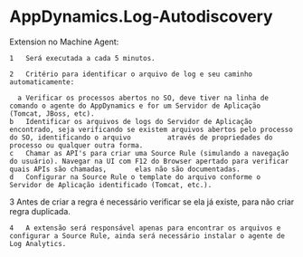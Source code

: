 # AppDynamics.Log-Autodiscovery
Extension no Machine Agent:
 
	1	Será executada a cada 5 minutos.
  
	2	Critério para identificar o arquivo de log e seu caminho automaticamente:
  
	  a	Verificar os processos abertos no SO, deve tiver na linha de comando o agente do AppDynamics e for um Servidor de Aplicação (Tomcat, JBoss, etc).
    b	Identificar os arquivos de logs do Servidor de Aplicação encontrado, seja verificando se existem arquivos abertos pelo processo do SO, identificando o arquivo         através de propriedades do processo ou qualquer outra forma.
    c	Chamar as API's para criar uma Source Rule (simulando a navegação do usuário). Navegar na UI com F12 do Browser apertado para verificar quais APIs são chamadas,       elas não são documentadas.
    d	Configurar na Source Rule o template do arquivo conforme o Servidor de Aplicação identificado (Tomcat, etc.).
  
  3	Antes de criar a regra é necessário verificar se ela já existe, para não criar regra duplicada.
  
	4	A extensão será responsável apenas para encontrar os arquivos e configurar a Source Rule, ainda será necessário instalar o agente de Log Analytics.
 
